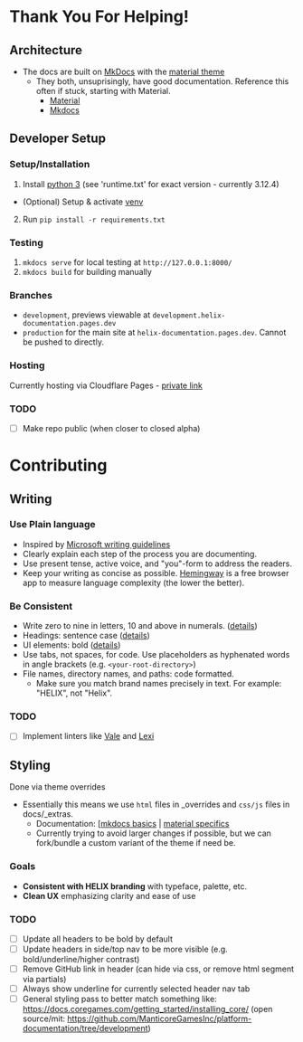 # Thank You For Helping!

## Architecture
- The docs are built on [MkDocs](https://www.mkdocs.org/) with the [material theme](https://squidfunk.github.io/mkdocs-material/)
    - They both, unsuprisingly, have good documentation. Reference this often if stuck, starting with Material.
        - [Material](https://squidfunk.github.io/mkdocs-material/getting-started/)
        - [Mkdocs](https://www.mkdocs.org/getting-started/)

## Developer Setup

### Setup/Installation
1. Install [python 3](https://www.python.org/downloads/) (see 'runtime.txt' for exact version - currently 3.12.4)
- (Optional) Setup & activate [venv](https://realpython.com/what-is-pip/#using-pip-in-a-python-virtual-environment)
2. Run `pip install -r requirements.txt`

### Testing
1. `mkdocs serve` for local testing at `http://127.0.0.1:8000/`
2. `mkdocs build` for building manually

### Branches
- `development`, previews viewable at `development.helix-documentation.pages.dev`
- `production` for the main site at `helix-documentation.pages.dev`. Cannot be pushed to directly.

### Hosting

Currently hosting via Cloudflare Pages - [private link](https://dash.cloudflare.com/d6a088d02c11f99940fa2e342f1893d8/pages/view/helixdocs)

### TODO
- [ ] Make repo public (when closer to closed alpha)

# Contributing

## Writing

### Use Plain language
- Inspired by [Microsoft writing guidelines](https://learn.microsoft.com/en-us/style-guide/welcome/)
- Clearly explain each step of the process you are documenting.
- Use present tense, active voice, and "you"-form to address the readers.
- Keep your writing as concise as possible. [Hemingway](https://hemingwayapp.com/) is a free browser app to measure language complexity (the lower the better).

### Be Consistent
- Write zero to nine in letters, 10 and above in numerals. ([details](https://learn.microsoft.com/en-us/style-guide/numbers))
- Headings: sentence case ([details](https://learn.microsoft.com/en-us/style-guide/scannable-content/headings#formatting-headings))
- UI elements: bold ([details](https://learn.microsoft.com/en-us/style-guide/procedures-instructions/formatting-text-in-instructions)) 
- Use tabs, not spaces, for code. Use placeholders as hyphenated words in angle brackets (e.g. `<your-root-directory>`)
- File names, directory names, and paths: code formatted.
    - Make sure you match brand names precisely in text. For example: "HELIX", not "Helix".

### TODO
- [ ] Implement linters like [Vale](https://docs.errata.ai/) and [Lexi](https://github.com/Rebilly/lexi/tree/main)

## Styling

Done via theme overrides 
- Essentially this means we use `html` files in _overrides and `css/js` files in docs/_extras.
    - Documentation: [[mkdocs basics](https://www.mkdocs.org/user-guide/customizing-your-theme/) | [material specifics](https://squidfunk.github.io/mkdocs-material/customization/)
    - Currently trying to avoid larger changes if possible, but we can fork/bundle a custom variant of the theme if need be.

### Goals
- **Consistent with HELIX branding** with typeface, palette, etc.
- **Clean UX** emphasizing clarity and ease of use

### TODO 
- [ ] Update all headers to be bold by default
- [ ] Update headers in side/top nav to be more visible (e.g. bold/underline/higher contrast)
- [ ] Remove GitHub link in header (can hide via css, or remove html segment via partials)
- [ ] Always show underline for currently selected header nav tab
- [ ] General styling pass to better match something like: https://docs.coregames.com/getting_started/installing_core/ (open source/mit: https://github.com/ManticoreGamesInc/platform-documentation/tree/development)

